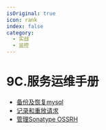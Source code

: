 ```yaml
---
isOriginal: true
icon: rank
index: false
category:
  - 实战
  - 监控
---
```


# 9C.服务运维手册

* [备份及恢复mysql](./9c1.mysql-dump-restore.md)
* [记录和重放请求](./9c2.request-record-replay.md)
* [管理Sonatype OSSRH](./9c3.sonatype-maven.md)
